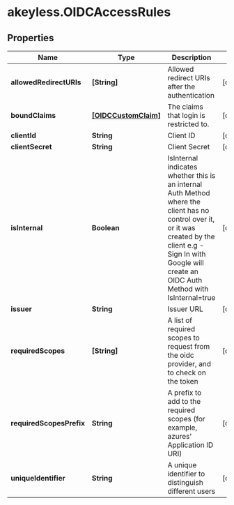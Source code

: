 # akeyless.OIDCAccessRules

## Properties

Name | Type | Description | Notes
------------ | ------------- | ------------- | -------------
**allowedRedirectURIs** | **[String]** | Allowed redirect URIs after the authentication | [optional] 
**boundClaims** | [**[OIDCCustomClaim]**](OIDCCustomClaim.md) | The claims that login is restricted to. | [optional] 
**clientId** | **String** | Client ID | [optional] 
**clientSecret** | **String** | Client Secret | [optional] 
**isInternal** | **Boolean** | IsInternal indicates whether this is an internal Auth Method where the client has no control over it, or it was created by the client e.g - Sign In with Google will create an OIDC Auth Method with IsInternal&#x3D;true | [optional] 
**issuer** | **String** | Issuer URL | [optional] 
**requiredScopes** | **[String]** | A list of required scopes to request from the oidc provider, and to check on the token | [optional] 
**requiredScopesPrefix** | **String** | A prefix to add to the required scopes (for example, azures&#39; Application ID URI) | [optional] 
**uniqueIdentifier** | **String** | A unique identifier to distinguish different users | [optional] 


